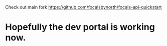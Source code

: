 Check out main fork https://github.com/focalsbynorth/focals-api-quickstart 
# Hopefully the dev portal is working now. 
